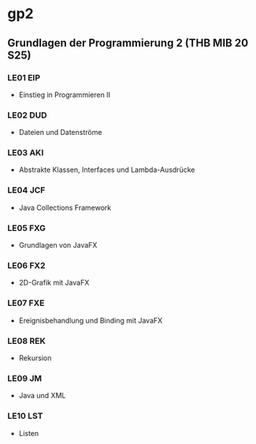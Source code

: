 # gp2
## Grundlagen der Programmierung 2 (THB MIB 20 S25)
### LE01 EIP
- Einstieg in Programmieren II

### LE02 DUD
- Dateien und Datenströme

### LE03 AKI
- Abstrakte Klassen, Interfaces und Lambda-Ausdrücke

### LE04 JCF
- Java Collections Framework

### LE05 FXG
- Grundlagen von JavaFX

### LE06 FX2
- 2D-Grafik mit JavaFX

### LE07 FXE
- Ereignisbehandlung und Binding mit JavaFX

### LE08 REK
- Rekursion

### LE09 JM
- Java und XML

### LE10 LST
- Listen
